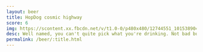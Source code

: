 ```yaml
---
layout: beer
title: HopDog cosmic highway
score: 6
img: https://scontent.xx.fbcdn.net/v/t1.0-0/p480x480/12744551_10153890416133745_1898256782764708907_n.jpg?oh=8e028cb6b3688c28b6d43038333978db&oe=5922329E
desc: Well named, you can't quite pick what you're drinking. Not bad but fails to master any category
permalink: /beer/:title.html
---
```

